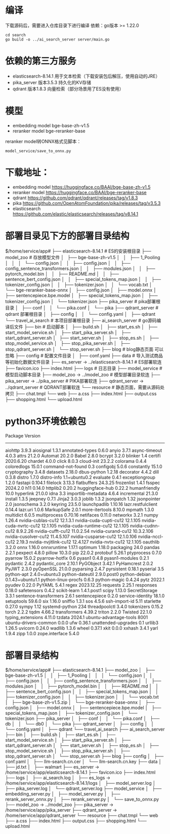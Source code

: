 # 编译
下载源码后，需要进入仓库目录下进行编译
依赖：go版本 >= 1.22.0
```
cd search
go build -o ../ai_search_server server/main.go
```

# 依赖的第三方服务
- elasticsearch-8.14.1 用于文本检索（下载安装包后解压，使用自动的JRE） 
- pika_server 版本3.5.3 持久化的KV存储
- qdrant  版本1.8.3 向量检索（部分场景用了ES没有使用）

# 模型
- embedding model bge-base-zh-v1.5
- reranker model bge-reranker-base 


reranker model转ONNX格式见脚本：
```
model_service/save_to_onnx.py
```
# 下载地址：
- embedding model https://huggingface.co/BAAI/bge-base-zh-v1.5
- reranker model https://huggingface.co/BAAI/bge-reranker-base
- qdrant https://github.com/qdrant/qdrant/releases/tag/v1.8.3
- pika https://github.com/OpenAtomFoundation/pika/releases/tag/v3.5.3
- elasticsearch https://github.com/elastic/elasticsearch/releases/tag/v8.14.1

# 部署目录见下方的部署目录结构
$/home/service/app#
├── elasticsearch-8.14.1  # ES的安装根目录
├── model_zoo # 存放模型文件
│   ├── bge-base-zh-v1.5
│   │   ├── 1_Pooling
│   │   │   └── config.json
│   │   ├── config.json
│   │   ├── config_sentence_transformers.json
│   │   ├── modules.json
│   │   ├── pytorch_model.bin
│   │   ├── README.md
│   │   ├── sentence_bert_config.json
│   │   ├── special_tokens_map.json
│   │   ├── tokenizer_config.json
│   │   ├── tokenizer.json
│   │   └── vocab.txt
│   └── bge-reranker-base-onnx
│       ├── config.json
│       ├── model.onnx
│       ├── sentencepiece.bpe.model
│       ├── special_tokens_map.json
│       ├── tokenizer_config.json
│       └── tokenizer.json
├── pika_server # pika部署根目录
│   ├── conf
│   │   └── pika.conf
│   └── pika
├── qdrant_server  # qdrant 部署根目录
│   ├── config
│   │   └── config.yaml
│   ├── qdrant
└── travel_ai_search  # 本项目部署根目录
    ├── ai_search_server # go源码编译后文件
    ├── bin # 启动脚本
    │   ├── build.sh
    │   ├── start_es.sh
    │   ├── start_model_service.sh
    │   ├── start_pika_server.sh
    │   ├── start_qdrant_server.sh
    │   ├── start_server.sh
    │   ├── stop_es.sh
    │   ├── stop_model_service.sh
    │   ├── stop_pika_server.sh
    │   ├── stop_qdrant_server.sh
    │   └── stop_server.sh
    ├── blog # blog静态页面 可以忽略
    ├── config # 配置文件目录
    │   ├── conf.yaml
    ├── data # 导入测试商品等初始化数据文件目录
    ├── es_server -> ../elasticsearch-8.14.1 # ES部署软连
    ├── favicon.ico
    ├── index.html 
    ├── logs  # 日志目录
    ├── model_service # 模型启动脚本目录
    ├── model_zoo -> ../model_zoo  # 模型部署目录软连
    ├── pika_server -> ../pika_server # PIKA部署软连
    ├── qdrant_server -> ../qdrant_server # QDRANT部署软连
    └── resource # 静态页面，需要从源码处拷贝
        ├── chat.tmpl
        └── web
            ├── a.css
            ├── index.html
            ├── output.css
            ├── shopping.html
            └── upload.html

# python3环境依赖包
Package                  Version
------------------------ ----------------
aiohttp                  3.9.3
aiosignal                1.3.1
annotated-types          0.6.0
anyio                    3.7.1
async-timeout            4.0.3
attrs                    21.2.0
Automat                  20.2.0
Babel                    2.8.0
bcrypt                   3.2.0
blinker                  1.4
certifi                  2020.6.20
chardet                  4.0.0
click                    8.0.3
cloud-init               23.2.2
colorama                 0.4.4
coloredlogs              15.0.1
command-not-found        0.3
configobj                5.0.6
constantly               15.1.0
cryptography             3.4.8
datasets                 2.18.0
dbus-python              1.2.18
decorator                4.4.2
dill                     0.3.8
distro                   1.7.0
distro-info              1.1+ubuntu0.2
evaluate                 0.4.1
exceptiongroup           1.2.0
fastapi                  0.104.1
filelock                 3.13.3
flatbuffers              24.3.25
frozenlist               1.4.1
fsspec                   2024.2.0
h11                      0.14.0
httplib2                 0.20.2
huggingface-hub          0.22.2
humanfriendly            10.0
hyperlink                21.0.0
idna                     3.3
importlib-metadata       4.6.4
incremental              21.3.0
install                  1.3.5
jeepney                  0.7.1
Jinja2                   3.0.3
joblib                   1.3.2
jsonpatch                1.32
jsonpointer              2.0
jsonschema               3.2.0
keyring                  23.5.0
launchpadlib             1.10.16
lazr.restfulclient       0.14.4
lazr.uri                 1.0.6
MarkupSafe               2.0.1
more-itertools           8.10.0
mpmath                   1.3.0
multidict                6.0.5
multiprocess             0.70.16
netifaces                0.11.0
networkx                 3.2.1
numpy                    1.26.4
nvidia-cublas-cu12       12.1.3.1
nvidia-cuda-cupti-cu12   12.1.105
nvidia-cuda-nvrtc-cu12   12.1.105
nvidia-cuda-runtime-cu12 12.1.105
nvidia-cudnn-cu12        8.9.2.26
nvidia-cufft-cu12        11.0.2.54
nvidia-curand-cu12       10.3.2.106
nvidia-cusolver-cu12     11.4.5.107
nvidia-cusparse-cu12     12.1.0.106
nvidia-nccl-cu12         2.19.3
nvidia-nvjitlink-cu12    12.4.127
nvidia-nvtx-cu12         12.1.105
oauthlib                 3.2.0
onnx                     1.16.0
onnxruntime              1.17.1
optimum                  1.18.0
packaging                24.0
pandas                   2.2.1
pexpect                  4.8.0
pillow                   10.3.0
pip                      22.0.2
protobuf                 5.26.1
ptyprocess               0.7.0
pyarrow                  15.0.2
pyarrow-hotfix           0.6
pyasn1                   0.4.8
pyasn1-modules           0.2.1
pydantic                 2.4.2
pydantic_core            2.10.1
PyGObject                3.42.1
PyHamcrest               2.0.2
PyJWT                    2.3.0
pyOpenSSL                21.0.0
pyparsing                2.4.7
pyrsistent               0.18.1
pyserial                 3.5
python-apt               2.4.0+ubuntu3
python-dateutil          2.9.0.post0
python-debian            0.1.43+ubuntu1.1
python-linux-procfs      0.6.3
python-magic             0.4.24
pytz                     2022.1
pyudev                   0.22.0
PyYAML                   5.4.1
regex                    2023.12.25
requests                 2.25.1
responses                0.18.0
safetensors              0.4.2
scikit-learn             1.4.1.post1
scipy                    1.13.0
SecretStorage            3.3.1
sentence-transformers    2.6.1
sentencepiece            0.2.0
service-identity         18.1.0
setuptools               59.6.0
six                      1.16.0
sniffio                  1.3.1
sos                      4.5.6
ssh-import-id            5.11
starlette                0.27.0
sympy                    1.12
systemd-python           234
threadpoolctl            3.4.0
tokenizers               0.15.2
torch                    2.2.2
tqdm                     4.66.2
transformers             4.39.2
triton                   2.2.0
Twisted                  22.1.0
typing_extensions        4.11.0
tzdata                   2024.1
ubuntu-advantage-tools   8001
ubuntu-drivers-common    0.0.0
ufw                      0.36.1
unattended-upgrades      0.1
urllib3                  1.26.5
uvicorn                  0.24.0
wadllib                  1.3.6
wheel                    0.37.1
xkit                     0.0.0
xxhash                   3.4.1
yarl                     1.9.4
zipp                     1.0.0
zope.interface           5.4.0

# 部署目录结构
$/home/service/app#
├── elasticsearch-8.14.1
├── model_zoo
│   ├── bge-base-zh-v1.5
│   │   ├── 1_Pooling
│   │   │   └── config.json
│   │   ├── config.json
│   │   ├── config_sentence_transformers.json
│   │   ├── modules.json
│   │   ├── pytorch_model.bin
│   │   ├── README.md
│   │   ├── sentence_bert_config.json
│   │   ├── special_tokens_map.json
│   │   ├── tokenizer_config.json
│   │   ├── tokenizer.json
│   │   └── vocab.txt
│   ├── bge-base-zh-v1.5.zip
│   └── bge-reranker-base-onnx
│       ├── config.json
│       ├── model.onnx
│       ├── sentencepiece.bpe.model
│       ├── special_tokens_map.json
│       ├── tokenizer_config.json
│       └── tokenizer.json
├── pika_server
│   ├── conf
│   │   └── pika.conf
│   ├── db
│   │   └── db0
│   └── pika
├── qdrant_server
│   ├── config
│   │   └── config.yaml
│   ├── qdrant
└── travel_ai_search
    ├── ai_search_server
    ├── bin
    │   ├── build.sh
    │   ├── start_es.sh
    │   ├── start_model_service.sh
    │   ├── start_pika_server.sh
    │   ├── start_qdrant_server.sh
    │   ├── start_server.sh
    │   ├── stop_es.sh
    │   ├── stop_model_service.sh
    │   ├── stop_pika_server.sh
    │   ├── stop_qdrant_server.sh
    │   └── stop_server.sh
    ├── blog
    ├── config
    │   ├── conf.yaml
    │   ├── llm-search.cn.cer
    │   └── llm-search.cn.key
    ├── data
    │   ├── jd.txt
    │   ├── walmart
    ├── es_server -> /home/service/app/elasticsearch-8.14.1
    ├── favicon.ico
    ├── index.html
    ├── logs
    │   ├── ai_search.log
    │   ├── es_logs -> /home/service/app/elasticsearch-8.14.1/logs
    │   ├── model_server.log
    │   ├── pika_server.log
    │   └── qdrant_server.log
    ├── model_service
    │   ├── embedding_server.py
    │   ├── model_server.py
    │   ├── rerank_server_onnx.py
    │   ├── rerank_server.py
    │   └── save_to_onnx.py
    ├── model_zoo -> ../model_zoo
    ├── pika_server -> /home/service/app/pika_server
    ├── qdrant_server -> /home/service/app/qdrant_server
    └── resource
        ├── chat.tmpl
        └── web
            ├── a.css
            ├── index.html
            ├── output.css
            ├── shopping.html
            └── upload.html


